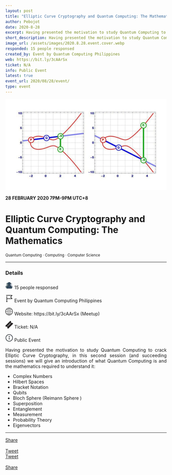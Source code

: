 ```yaml
---
layout: post
title: "Elliptic Curve Cryptography and Quantum Computing: The Mathematics"
author: Pebojot
date: 2020-8-28
excerpt: Having presented the motivation to study Quantum Computing to crack Elliptic Curve Cryptography, in this second session (and succeeding sessions) we will give an introduction of what Quantum Computing is and the mathematics required to understand it
short_description: Having presented the motivation to study Quantum Computing to crack Elliptic Curve Cryptography, in this second session
image_url: /assets/images/2020.8.28.event.cover.webp
responded: 15 people responsed
created_by: Event by Quantum Computing Philippines
web: https://bit.ly/3cAArSx
ticket: N/A
info: Public Event
latest: true
event_url: 2020/08/28/event/
type: event
---
```


<img src="/assets/images/2020.8.28.event.cover.webp" class="rounded img-fluid">

<b>28 FEBRUARY 2020 7PM-9PM UTC+8</b>
<div style="text-align: left">
    <h1>Elliptic Curve Cryptography and Quantum Computing: The Mathematics</h1>
</div>
<small>Quantum Computing · Computing · Computer Science</small>

---
<div style="text-align: left">
    <h3>Details</h3>
</div>
<div style="text-align: justify">
    <p>
        <img src="/assets/images/group.webp" width="24" height="24">
        15 people responsed
    </p>
    <p>
        <img src="/assets/images/flag.webp" width="24" height="24">
        Event by Quantum Computing Philippines
    </p>
    <p>
        <img src="/assets/images/web.webp" width="24" height="24">
        Website: https://bit.ly/3cAArSx (Meetup)
    </p>
    <p>
        <img src="/assets/images/ticket.webp" width="24" height="24">
        Ticket: N/A
    </p>
    <p>
        <img src="/assets/images/information.webp" width="24" height="24">
        Public Event
    </p>
    <p>
        Having presented the motivation to study Quantum Computing to crack Elliptic Curve Cryptography, in this second session (and succeeding sessions) we will give an introduction of what Quantum Computing is and the mathematics required to understand it:
        
- Complex Numbers
- Hilbert Spaces
- Bracket Notation
- Qubits
- Bloch Sphere (Reimann Sphere )
- Superposition
- Entanglement
- Measurement
- Probability Theory
- Eigenvectors
    </p>
</div>

---

<div class="desktop__size ">
  <div class="d-flex align-items-center">
    <div class="align-self-center">
      <div class="fb-share-button align-self-center" style="vertical-align: super;top:-2px" data-href="https://www.pebojot.com/2020/08/28/event/" data-layout="button" data-size="large"><a target="_blank" href="https://www.facebook.com/sharer/sharer.php?u=https%3A%2F%2Fdevelopers.facebook.com%2Fdocs%2Fplugins%2F&amp;src=sdkpreparse" class="fb-xfbml-parse-ignore">Share</a></div>
    </div>
    &nbsp;
    <div class="align-self-center">
      <a href="https://twitter.com/share?ref_src=twsrc%5Etfw" class="twitter-share-button" data-size="large"
        data-show-screen-name="false" data-show-count="false" data-via="workpebojot">Tweet</a>
      <script async src="https://platform.twitter.com/widgets.js" charset="utf-8"></script>
    </div>
  </div>
</div>

<div class="mobile__size">
    <div class="d-flex align-items-center justify-content-start">
        <div class="align-self-center">
            <a href="https://twitter.com/share?ref_src=twsrc%5Etfw" class="twitter-share-button align-self-center" data-show-screen-name="false" data-show-count="false" data-via="workpebojot">Tweet</a><script async src="https://platform.twitter.com/widgets.js" charset="utf-8"></script>
        </div>
        &nbsp;
        <div class="align-self-center">
            <div class="fb-share-button align-self-center" style="vertical-align: super;top:-2px" data-href="https://www.pebojot.com/2020/08/28/event/" data-layout="button" data-size="small"><a target="_blank" href="https://www.facebook.com/sharer/sharer.php?u=https%3A%2F%2Fdevelopers.facebook.com%2Fdocs%2Fplugins%2F&amp;src=sdkpreparse" class="fb-xfbml-parse-ignore">Share</a></div>
        </div>
    </div>
</div>
<br />
<br />
<br />
<br />
<br />